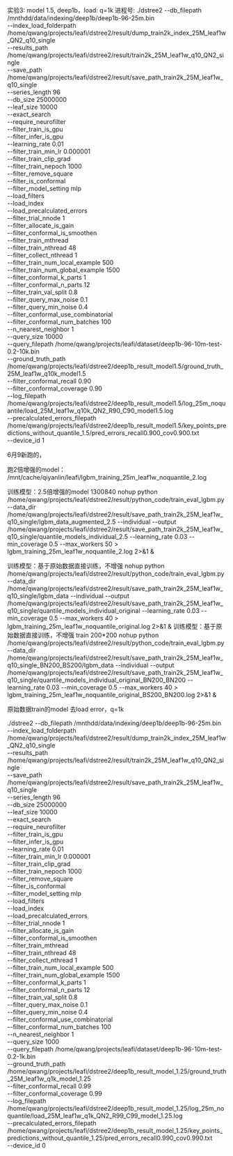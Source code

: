实验3: model 1.5, deep1b，load:  q=1k
进程号: 
./dstree2 --db_filepath /mnthdd/data/indexing/deep1b/deep1b-96-25m.bin \
--index_load_folderpath /home/qwang/projects/leafi/dstree2/result/dump_train2k_index_25M_leaf1w_QN2_q10_single \
--results_path /home/qwang/projects/leafi/dstree2/result/train2k_25M_leaf1w_q10_QN2_single \
--save_path /home/qwang/projects/leafi/dstree2/result/save_path_train2k_25M_leaf1w_q10_single \
--series_length 96 \
--db_size 25000000 \
--leaf_size 10000 \
--exact_search \
--require_neurofilter \
--filter_train_is_gpu \
--filter_infer_is_gpu \
--learning_rate 0.01 \
--filter_train_min_lr 0.000001 \
--filter_train_clip_grad \
--filter_train_nepoch 1000 \
--filter_remove_square \
--filter_is_conformal \
--filter_model_setting mlp \
--load_filters \
--load_index \
--load_precalculated_errors \
--filter_trial_nnode 1 \
--filter_allocate_is_gain \
--filter_conformal_is_smoothen \
--filter_train_mthread \
--filter_train_nthread 48 \
--filter_collect_nthread 1 \
--filter_train_num_local_example 500 \
--filter_train_num_global_example 1500 \
--filter_conformal_k_parts 1 \
--filter_conformal_n_parts 12 \
--filter_train_val_split 0.8 \
--filter_query_max_noise 0.1 \
--filter_query_min_noise 0.4 \
--filter_conformal_use_combinatorial \
--filter_conformal_num_batches 100 \
--n_nearest_neighbor 1 \
--query_size 10000 \
--query_filepath /home/qwang/projects/leafi/dataset/deep1b-96-10m-test-0.2-10k.bin \
--ground_truth_path /home/qwang/projects/leafi/dstree2/deep1b_result_model1.5/ground_truth_25M_leaf1w_q10k_model1.5 \
--filter_conformal_recall 0.90 \
--filter_conformal_coverage 0.90 \
--log_filepath /home/qwang/projects/leafi/dstree2/deep1b_result_model1.5/log_25m_noquantile/load_25M_leaf1w_q10k_QN2_R90_C90_model1.5.log \
--precalculated_errors_filepath /home/qwang/projects/leafi/dstree2/deep1b_result_model1.5/key_points_predictions_without_quantile_1.5/pred_errors_recall0.900_cov0.900.txt \
--device_id 1 




6月9新跑的，

跑2倍增强的model： /mnt/cache/qiyanlin/leafi/lgbm_training_25m_leaf1w_noquantile_2.log




训练模型：2.5倍增强的model
1300840
nohup python /home/qwang/projects/leafi/dstree2/result/python_code/train_eval_lgbm.py --data_dir /home/qwang/projects/leafi/dstree2/result/save_path_train2k_25M_leaf1w_q10_single/lgbm_data_augmented_2.5 --individual --output /home/qwang/projects/leafi/dstree2/result/save_path_train2k_25M_leaf1w_q10_single/quantile_models_individual_2.5 --learning_rate 0.03 --min_coverage 0.5 --max_workers 50 > lgbm_training_25m_leaf1w_noquantile_2.log 2>&1 &

训练模型：基于原始数据直接训练，不增强
nohup python /home/qwang/projects/leafi/dstree2/result/python_code/train_eval_lgbm.py --data_dir /home/qwang/projects/leafi/dstree2/result/save_path_train2k_25M_leaf1w_q10_single/lgbm_data --individual --output /home/qwang/projects/leafi/dstree2/result/save_path_train2k_25M_leaf1w_q10_single/quantile_models_individual_original --learning_rate 0.03 --min_coverage 0.5 --max_workers 40 > lgbm_training_25m_leaf1w_noquantile_original.log 2>&1 &
训练模型：基于原始数据直接训练，不增强 train 200*200
nohup python /home/qwang/projects/leafi/dstree2/result/python_code/train_eval_lgbm.py --data_dir /home/qwang/projects/leafi/dstree2/result/save_path_train2k_25M_leaf1w_q10_single_BN200_BS200/lgbm_data --individual --output /home/qwang/projects/leafi/dstree2/result/save_path_train2k_25M_leaf1w_q10_single/quantile_models_individual_original_BN200_BN200 --learning_rate 0.03 --min_coverage 0.5 --max_workers 40 > lgbm_training_25m_leaf1w_noquantile_original_BS200_BN200.log 2>&1 &



原始数据train的model 去load error，q=1k


./dstree2 --db_filepath /mnthdd/data/indexing/deep1b/deep1b-96-25m.bin \
--index_load_folderpath /home/qwang/projects/leafi/dstree2/result/dump_train2k_index_25M_leaf1w_QN2_q10_single \
--results_path /home/qwang/projects/leafi/dstree2/result/train2k_25M_leaf1w_q10_QN2_single \
--save_path /home/qwang/projects/leafi/dstree2/result/save_path_train2k_25M_leaf1w_q10_single \
--series_length 96 \
--db_size 25000000 \
--leaf_size 10000 \
--exact_search \
--require_neurofilter \
--filter_train_is_gpu \
--filter_infer_is_gpu \
--learning_rate 0.01 \
--filter_train_min_lr 0.000001 \
--filter_train_clip_grad \
--filter_train_nepoch 1000 \
--filter_remove_square \
--filter_is_conformal \
--filter_model_setting mlp \
--load_filters \
--load_index \
--load_precalculated_errors \
--filter_trial_nnode 1 \
--filter_allocate_is_gain \
--filter_conformal_is_smoothen \
--filter_train_mthread \
--filter_train_nthread 48 \
--filter_collect_nthread 1 \
--filter_train_num_local_example 500 \
--filter_train_num_global_example 1500 \
--filter_conformal_k_parts 1 \
--filter_conformal_n_parts 12 \
--filter_train_val_split 0.8 \
--filter_query_max_noise 0.1 \
--filter_query_min_noise 0.4 \
--filter_conformal_use_combinatorial \
--filter_conformal_num_batches 100 \
--n_nearest_neighbor 1 \
--query_size 1000 \
--query_filepath /home/qwang/projects/leafi/dataset/deep1b-96-10m-test-0.2-1k.bin \
--ground_truth_path /home/qwang/projects/leafi/dstree2/deep1b_result_model_1.25/ground_truth_25M_leaf1w_q1k_model_1.25 \
--filter_conformal_recall 0.99 \
--filter_conformal_coverage 0.99 \
--log_filepath /home/qwang/projects/leafi/dstree2/deep1b_result_model_1.25/log_25m_noquantile/load_25M_leaf1w_q1k_QN2_R99_C99_model_1.25.log \
--precalculated_errors_filepath /home/qwang/projects/leafi/dstree2/deep1b_result_model_1.25/key_points_predictions_without_quantile_1.25/pred_errors_recall0.990_cov0.990.txt \
--device_id 0 


